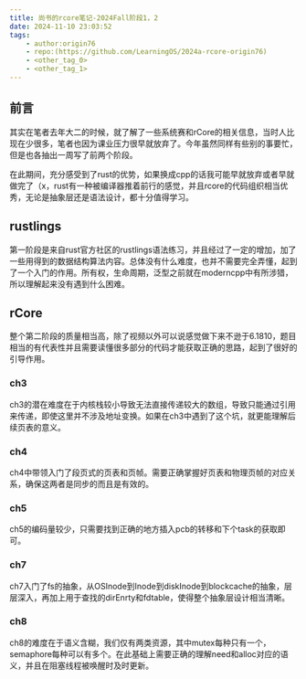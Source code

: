 ```yaml
---
title: 尚书的rcore笔记-2024Fall阶段1，2
date: 2024-11-10 23:03:52
tags:
    - author:origin76
    - repo:(https://github.com/LearningOS/2024a-rcore-origin76)
    - <other_tag_0>
    - <other_tag_1>
---
```


## 前言

其实在笔者去年大二的时候，就了解了一些系统赛和rCore的相关信息，当时人比现在少很多，笔者也因为课业压力很早就放弃了。今年虽然同样有些别的事要忙，但是也各抽出一周写了前两个阶段。

在此期间，充分感受到了rust的优势，如果换成cpp的话我可能早就放弃或者早就做完了（x，rust有一种被编译器推着前行的感觉，并且rcore的代码组织相当优秀，无论是抽象层还是语法设计，都十分值得学习。

## rustlings

第一阶段是来自rust官方社区的rustlings语法练习，并且经过了一定的增加，加了一些用得到的数据结构算法内容。总体没有什么难度，也并不需要完全弄懂，起到了一个入门的作用。所有权，生命周期，泛型之前就在moderncpp中有所涉猎，所以理解起来没有遇到什么困难。

## rCore

整个第二阶段的质量相当高，除了视频以外可以说感觉做下来不逊于6.1810，题目相当的有代表性并且需要读懂很多部分的代码才能获取正确的思路，起到了很好的引导作用。

### ch3

ch3的潜在难度在于内核栈较小导致无法直接传递较大的数组，导致只能通过引用来传递，即使这里并不涉及地址变换。如果在ch3中遇到了这个坑，就更能理解后续页表的意义。

### ch4

ch4中带领入门了段页式的页表和页帧。需要正确掌握好页表和物理页帧的对应关系，确保这两者是同步的而且是有效的。

### ch5

ch5的编码量较少，只需要找到正确的地方插入pcb的转移和下个task的获取即可。

### ch7

ch7入门了fs的抽象，从OSInode到Inode到diskInode到blockcache的抽象，层层深入，再加上用于查找的dirEnrty和fdtable，使得整个抽象层设计相当清晰。

### ch8

ch8的难度在于语义含糊，我们仅有两类资源，其中mutex每种只有一个，semaphore每种可以有多个。在此基础上需要正确的理解need和alloc对应的语义，并且在阻塞线程被唤醒时及时更新。